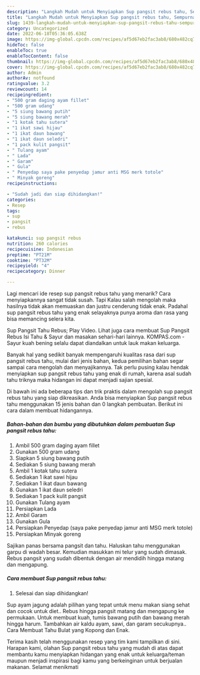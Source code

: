 ```yaml
---
description: "Langkah Mudah untuk Menyiapkan Sup pangsit rebus tahu, Sempurna"
title: "Langkah Mudah untuk Menyiapkan Sup pangsit rebus tahu, Sempurna"
slug: 1439-langkah-mudah-untuk-menyiapkan-sup-pangsit-rebus-tahu-sempurna
category: Uncategorized
date: 2022-06-18T05:36:05.638Z
image: https://img-global.cpcdn.com/recipes/af5d67eb2fac3ab8/680x482cq70/sup-pangsit-rebus-tahu-foto-resep-utama.jpg
hideToc: false
enableToc: true
enableTocContent: false
thumbnail: https://img-global.cpcdn.com/recipes/af5d67eb2fac3ab8/680x482cq70/sup-pangsit-rebus-tahu-foto-resep-utama.jpg
cover: https://img-global.cpcdn.com/recipes/af5d67eb2fac3ab8/680x482cq70/sup-pangsit-rebus-tahu-foto-resep-utama.jpg
author: Admin
authorAv: notfound
ratingvalue: 3.2
reviewcount: 14
recipeingredient:
- "500 gram daging ayam fillet"
- "500 gram udang"
- "5 siung bawang putih"
- "5 siung bawang merah"
- "1 kotak tahu sutera"
- "1 ikat sawi hijau"
- "1 ikat daun bawang"
- "1 ikat daun seledri"
- "1 pack kulit pangsit"
- " Tulang ayam"
- " Lada"
- " Garam"
- " Gula"
- " Penyedap saya pake penyedap jamur anti MSG merk totole"
- " Minyak goreng"
recipeinstructions:

- "Sudah jadi dan siap dihidangkan!"
categories:
- Resep
tags:
- sup
- pangsit
- rebus

katakunci: sup pangsit rebus 
nutrition: 260 calories
recipecuisine: Indonesian
preptime: "PT21M"
cooktime: "PT32M"
recipeyield: "4"
recipecategory: Dinner

---
```



Lagi mencari ide resep sup pangsit rebus tahu yang menarik? Cara menyiapkannya sangat tidak susah. Tapi Kalau salah mengolah maka hasilnya tidak akan memuaskan dan justru cenderung tidak enak. Padahal sup pangsit rebus tahu yang enak selayaknya punya aroma dan rasa yang bisa memancing selera kita.


Sup Pangsit Tahu Rebus; Play Video. Lihat juga cara membuat Sup Pangsit Rebus Isi Tahu &amp; Sayur dan masakan sehari-hari lainnya. KOMPAS.com - Sayur kuah bening selalu dapat diandalkan untuk lauk makan keluarga.

Banyak hal yang sedikit banyak mempengaruhi kualitas rasa dari sup pangsit rebus tahu, mulai dari jenis bahan, kedua pemilihan bahan segar sampai cara mengolah dan menyajikannya. Tak perlu pusing kalau hendak menyiapkan sup pangsit rebus tahu yang enak di rumah, karena asal sudah tahu triknya maka hidangan ini dapat menjadi sajian spesial.


Di bawah ini ada beberapa tips dan trik praktis dalam mengolah sup pangsit rebus tahu yang siap dikreasikan. Anda bisa menyiapkan Sup pangsit rebus tahu menggunakan 15 jenis bahan dan 0 langkah pembuatan. Berikut ini cara dalam membuat hidangannya.

<!--inarticleads1-->

##### Bahan-bahan dan bumbu yang dibutuhkan dalam pembuatan Sup pangsit rebus tahu:

1. Ambil 500 gram daging ayam fillet
1. Gunakan 500 gram udang
1. Siapkan 5 siung bawang putih
1. Sediakan 5 siung bawang merah
1. Ambil 1 kotak tahu sutera
1. Sediakan 1 ikat sawi hijau
1. Sediakan 1 ikat daun bawang
1. Gunakan 1 ikat daun seledri
1. Sediakan 1 pack kulit pangsit
1. Gunakan  Tulang ayam
1. Persiapkan  Lada
1. Ambil  Garam
1. Gunakan  Gula
1. Persiapkan  Penyedap (saya pake penyedap jamur anti MSG merk totole)
1. Persiapkan  Minyak goreng


Sajikan panas bersama pangsit dan tahu. Haluskan tahu menggunakan garpu di wadah besar. Kemudian masukkan mi telur yang sudah dimasak. Rebus pangsit yang sudah dibentuk dengan air mendidih hingga matang dan mengapung. 

<!--inarticleads2-->

##### Cara membuat Sup pangsit rebus tahu:


1. Selesai dan siap dihidangkan!

Sup ayam jagung adalah pilihan yang tepat untuk menu makan siang sehat dan cocok untuk diet.. Rebus hingga pangsit matang dan mengapung ke permukaan. Untuk membuat kuah, tumis bawang putih dan bawang merah hingga harum. Tambahkan air kaldu ayam, sawi, dan garam secukupnya.. Cara Membuat Tahu Bulat yang Kopong dan Enak. 

Terima kasih telah menggunakan resep yang tim kami tampilkan di sini. Harapan kami, olahan Sup pangsit rebus tahu yang mudah di atas dapat membantu kamu menyiapkan hidangan yang enak untuk keluarga/teman maupun menjadi inspirasi bagi kamu yang berkeinginan untuk berjualan makanan. Selamat menikmati
